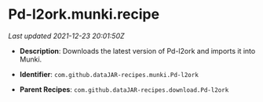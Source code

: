 # Pd-l2ork.munki.recipe

_Last updated 2021-12-23 20:01:50Z_

- **Description**: Downloads the latest version of Pd-l2ork and imports it into Munki.

- **Identifier**: `com.github.dataJAR-recipes.munki.Pd-l2ork`

- **Parent Recipes**: `com.github.dataJAR-recipes.download.Pd-l2ork`
